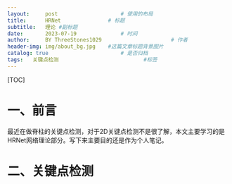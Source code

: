 ```yaml
---
layout:     post   				    # 使用的布局
title:      HRNet 				# 标题 
subtitle:   理论 #副标题
date:       2023-07-19 				# 时间
author:     BY ThreeStones1029 						# 作者
header-img: img/about_bg.jpg 	#这篇文章标题背景图片
catalog: true 						# 是否归档
tags:	关键点检测							#标签
---
```


[TOC]
# 一、前言

最近在做脊柱的关键点检测，对于2D关键点检测不是很了解，本文主要学习的是HRNet网络理论部分。写下来主要目的还是作为个人笔记。

# 二、关键点检测



